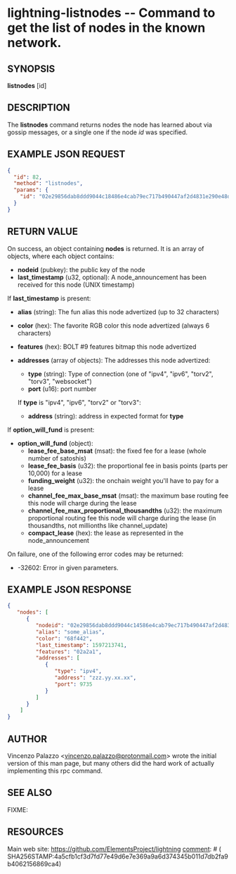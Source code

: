 lightning-listnodes -- Command to get the list of nodes in the known network.
============================================================

SYNOPSIS
--------

**listnodes** \[id\]

DESCRIPTION
-----------

The **listnodes** command returns nodes the node has learned about via gossip messages, or a single one if the node *id* was specified.

EXAMPLE JSON REQUEST
------------
```json
{
  "id": 82,
  "method": "listnodes",
  "params": {
    "id": "02e29856dab8ddd9044c18486e4cab79ec717b490447af2d4831e290e48d57638a"
  }
}
```

RETURN VALUE
------------

[comment]: # (GENERATE-FROM-SCHEMA-START)
On success, an object containing **nodes** is returned.  It is an array of objects, where each object contains:
- **nodeid** (pubkey): the public key of the node
- **last_timestamp** (u32, optional): A node_announcement has been received for this node (UNIX timestamp)

If **last_timestamp** is present:
  - **alias** (string): The fun alias this node advertized (up to 32 characters)
  - **color** (hex): The favorite RGB color this node advertized (always 6 characters)
  - **features** (hex): BOLT #9 features bitmap this node advertized
  - **addresses** (array of objects): The addresses this node advertized:
    - **type** (string): Type of connection (one of "ipv4", "ipv6", "torv2", "torv3", "websocket")
    - **port** (u16): port number

    If **type** is "ipv4", "ipv6", "torv2" or "torv3":
      - **address** (string): address in expected format for **type**

If **option_will_fund** is present:
  - **option_will_fund** (object):
    - **lease_fee_base_msat** (msat): the fixed fee for a lease (whole number of satoshis)
    - **lease_fee_basis** (u32): the proportional fee in basis points (parts per 10,000) for a lease
    - **funding_weight** (u32): the onchain weight you'll have to pay for a lease
    - **channel_fee_max_base_msat** (msat): the maximum base routing fee this node will charge during the lease
    - **channel_fee_max_proportional_thousandths** (u32): the maximum proportional routing fee this node will charge during the lease (in thousandths, not millionths like channel_update)
    - **compact_lease** (hex): the lease as represented in the node_announcement

[comment]: # (GENERATE-FROM-SCHEMA-END)
  
On failure, one of the following error codes may be returned:
 
- -32602: Error in given parameters.

EXAMPLE JSON RESPONSE
-----
```json
{
   "nodes": [
      {
         "nodeid": "02e29856dab8ddd9044c14586e4cab79ec717b490447af2d4831e290e48d58638a",
         "alias": "some_alias",
         "color": "68f442",
         "last_timestamp": 1597213741,
         "features": "02a2a1",
         "addresses": [
            {
               "type": "ipv4",
               "address": "zzz.yy.xx.xx",
               "port": 9735
            }
         ]
      }
    ]
}
```


AUTHOR
------

Vincenzo Palazzo <<vincenzo.palazzo@protonmail.com>> wrote the initial version of this man page, but many others did the hard work of actually implementing this rpc command.

SEE ALSO
--------

FIXME: 

RESOURCES
---------

Main web site: <https://github.com/ElementsProject/lightning>
[comment]: # ( SHA256STAMP:4a5cfb1cf3d7fd77e49d6e7e369a9a6d374345b011d7db2fa9b4062156869ca4)
